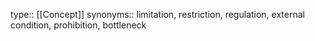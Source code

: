 type:: [[Concept]]
synonyms:: limitation, restriction, regulation, external condition, prohibition, bottleneck
